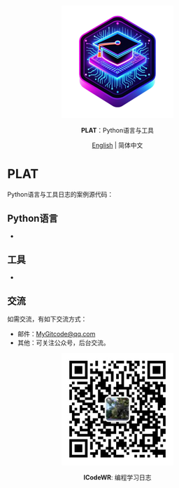 <div align="center">
  <img src="../../assets/logo.png" width=256></img>
<p><strong>PLAT</strong>：Python语言与工具</p>

[English](README.md) | 简体中文
</div>


# PLAT

Python语言与工具日志的案例源代码：

## Python语言

- []()

## 工具
- []()


## 交流
如需交流，有如下交流方式：
- 邮件：MyGitcode@qq.com
- 其他：可关注公众号，后台交流。

<div align="center">
  <img src="../../assets/ICodeWR.jpg" width=256></img>
  <p><strong>ICodeWR</strong>: 编程学习日志 </p>
</div>
